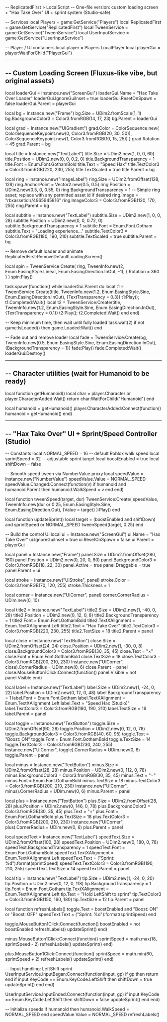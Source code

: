 -- ReplicatedFirst > LocalScript
-- One-file version: custom loading screen + "Hax Take Over" UI + sprint system (Studio-safe)

-- Services
local Players = game:GetService("Players")
local ReplicatedFirst = game:GetService("ReplicatedFirst")
local TweenService = game:GetService("TweenService")
local UserInputService = game:GetService("UserInputService")

-- Player / UI containers
local player = Players.LocalPlayer
local playerGui = player:WaitForChild("PlayerGui")

----------------------------------------------------------------
-- Custom Loading Screen (Fluxus-like vibe, but original assets)
----------------------------------------------------------------
local loaderGui = Instance.new("ScreenGui")
loaderGui.Name = "Hax Take Over Loader"
loaderGui.IgnoreGuiInset = true
loaderGui.ResetOnSpawn = false
loaderGui.Parent = playerGui

local bg = Instance.new("Frame")
bg.Size = UDim2.fromScale(1, 1)
bg.BackgroundColor3 = Color3.fromRGB(14, 17, 23)
bg.Parent = loaderGui

local grad = Instance.new("UIGradient")
grad.Color = ColorSequence.new{
    ColorSequenceKeypoint.new(0, Color3.fromRGB(20, 30, 50)),
    ColorSequenceKeypoint.new(1, Color3.fromRGB(10, 15, 25))
}
grad.Rotation = 45
grad.Parent = bg

local title = Instance.new("TextLabel")
title.Size = UDim2.new(1, 0, 0, 60)
title.Position = UDim2.new(0, 0, 0.2, 0)
title.BackgroundTransparency = 1
title.Font = Enum.Font.GothamBold
title.Text = "Speed Hax"
title.TextColor3 = Color3.fromRGB(220, 230, 255)
title.TextScaled = true
title.Parent = bg

local ring = Instance.new("ImageLabel")
ring.Size = UDim2.fromOffset(128, 128)
ring.AnchorPoint = Vector2.new(0.5, 0.5)
ring.Position = UDim2.new(0.5, 0, 0.55, 0)
ring.BackgroundTransparency = 1
-- Simple ring asset; replace with any permitted asset id if desired
ring.Image = "rbxassetid://4965945816"
ring.ImageColor3 = Color3.fromRGB(120, 170, 255)
ring.Parent = bg

local subtitle = Instance.new("TextLabel")
subtitle.Size = UDim2.new(1, 0, 0, 28)
subtitle.Position = UDim2.new(0, 0, 0.72, 0)
subtitle.BackgroundTransparency = 1
subtitle.Font = Enum.Font.Gotham
subtitle.Text = "Loading experience…"
subtitle.TextColor3 = Color3.fromRGB(180, 190, 210)
subtitle.TextScaled = true
subtitle.Parent = bg

-- Remove default loader and animate
ReplicatedFirst:RemoveDefaultLoadingScreen()

local spin = TweenService:Create(
    ring,
    TweenInfo.new(2, Enum.EasingStyle.Linear, Enum.EasingDirection.InOut, -1),
    { Rotation = 360 }
)
spin:Play()

task.spawn(function()
    while loaderGui.Parent do
        local t1 = TweenService:Create(title, TweenInfo.new(1.2, Enum.EasingStyle.Sine, Enum.EasingDirection.InOut), {TextTransparency = 0.3})
        t1:Play(); t1.Completed:Wait()
        local t2 = TweenService:Create(title, TweenInfo.new(1.2, Enum.EasingStyle.Sine, Enum.EasingDirection.InOut), {TextTransparency = 0.1})
        t2:Play(); t2.Completed:Wait()
    end
end)

-- Keep minimum time, then wait until fully loaded
task.wait(2)
if not game:IsLoaded() then game.Loaded:Wait() end

-- Fade out and remove loader
local fade = TweenService:Create(bg, TweenInfo.new(0.5, Enum.EasingStyle.Sine, Enum.EasingDirection.InOut), {BackgroundTransparency = 1})
fade:Play()
fade.Completed:Wait()
loaderGui:Destroy()

-------------------------------------------------------
-- Character utilities (wait for Humanoid to be ready)
-------------------------------------------------------
local function getHumanoid()
    local char = player.Character or player.CharacterAdded:Wait()
    return char:WaitForChild("Humanoid")
end

local humanoid = getHumanoid()
player.CharacterAdded:Connect(function()
    humanoid = getHumanoid()
end)

-------------------------------------------------------
-- "Hax Take Over" UI + Sprint/Speed Controller (Studio)
-------------------------------------------------------
-- Constants
local NORMAL_SPEED = 16            -- default Roblox walk speed
local sprintSpeed = 32             -- adjustable sprint target
local boostEnabled = true
local shiftDown = false

-- Smooth speed tween via NumberValue proxy
local speedValue = Instance.new("NumberValue")
speedValue.Value = NORMAL_SPEED
speedValue.Changed:Connect(function(v)
    if humanoid and humanoid.Parent then
        humanoid.WalkSpeed = v
    end
end)

local function tweenSpeed(target, dur)
    TweenService:Create(
        speedValue,
        TweenInfo.new(dur or 0.25, Enum.EasingStyle.Sine, Enum.EasingDirection.Out),
        {Value = target}
    ):Play()
end

local function updateSprint()
    local target = (boostEnabled and shiftDown) and sprintSpeed or NORMAL_SPEED
    tweenSpeed(target, 0.25)
end

-- Build the control UI
local ui = Instance.new("ScreenGui")
ui.Name = "Hax Take Over"
ui.IgnoreGuiInset = true
ui.ResetOnSpawn = false
ui.Parent = playerGui

local panel = Instance.new("Frame")
panel.Size = UDim2.fromOffset(280, 160)
panel.Position = UDim2.new(0, 20, 0, 80)
panel.BackgroundColor3 = Color3.fromRGB(18, 22, 30)
panel.Active = true
panel.Draggable = true
panel.Parent = ui

local stroke = Instance.new("UIStroke", panel)
stroke.Color = Color3.fromRGB(70, 120, 255)
stroke.Thickness = 1

local corner = Instance.new("UICorner", panel)
corner.CornerRadius = UDim.new(0, 10)

local title2 = Instance.new("TextLabel")
title2.Size = UDim2.new(1, -40, 0, 28)
title2.Position = UDim2.new(0, 12, 0, 8)
title2.BackgroundTransparency = 1
title2.Font = Enum.Font.GothamBold
title2.TextXAlignment = Enum.TextXAlignment.Left
title2.Text = "Hax Take Over"
title2.TextColor3 = Color3.fromRGB(220, 230, 255)
title2.TextSize = 18
title2.Parent = panel

local close = Instance.new("TextButton")
close.Size = UDim2.fromOffset(24, 24)
close.Position = UDim2.new(1, -30, 0, 8)
close.BackgroundColor3 = Color3.fromRGB(30, 35, 45)
close.Text = "×"
close.Font = Enum.Font.GothamBold
close.TextSize = 18
close.TextColor3 = Color3.fromRGB(200, 210, 230)
Instance.new("UICorner", close).CornerRadius = UDim.new(0, 6)
close.Parent = panel
close.MouseButton1Click:Connect(function()
    panel.Visible = not panel.Visible
end)

local label = Instance.new("TextLabel")
label.Size = UDim2.new(1, -24, 0, 22)
label.Position = UDim2.new(0, 12, 0, 48)
label.BackgroundTransparency = 1
label.Font = Enum.Font.Gotham
label.TextXAlignment = Enum.TextXAlignment.Left
label.Text = "Speed Hax (Studio)"
label.TextColor3 = Color3.fromRGB(180, 190, 210)
label.TextSize = 16
label.Parent = panel

local toggle = Instance.new("TextButton")
toggle.Size = UDim2.fromOffset(90, 28)
toggle.Position = UDim2.new(0, 12, 0, 78)
toggle.BackgroundColor3 = Color3.fromRGB(40, 60, 95)
toggle.Text = "Boost: ON"
toggle.Font = Enum.Font.GothamBold
toggle.TextSize = 14
toggle.TextColor3 = Color3.fromRGB(230, 240, 255)
Instance.new("UICorner", toggle).CornerRadius = UDim.new(0, 8)
toggle.Parent = panel

local minus = Instance.new("TextButton")
minus.Size = UDim2.fromOffset(28, 28)
minus.Position = UDim2.new(0, 112, 0, 78)
minus.BackgroundColor3 = Color3.fromRGB(30, 35, 45)
minus.Text = "−"
minus.Font = Enum.Font.GothamBold
minus.TextSize = 18
minus.TextColor3 = Color3.fromRGB(200, 210, 230)
Instance.new("UICorner", minus).CornerRadius = UDim.new(0, 6)
minus.Parent = panel

local plus = Instance.new("TextButton")
plus.Size = UDim2.fromOffset(28, 28)
plus.Position = UDim2.new(0, 146, 0, 78)
plus.BackgroundColor3 = Color3.fromRGB(30, 35, 45)
plus.Text = "+"
plus.Font = Enum.Font.GothamBold
plus.TextSize = 18
plus.TextColor3 = Color3.fromRGB(200, 210, 230)
Instance.new("UICorner", plus).CornerRadius = UDim.new(0, 6)
plus.Parent = panel

local speedText = Instance.new("TextLabel")
speedText.Size = UDim2.fromOffset(100, 28)
speedText.Position = UDim2.new(0, 180, 0, 78)
speedText.BackgroundTransparency = 1
speedText.Font = Enum.Font.GothamBold
speedText.TextXAlignment = Enum.TextXAlignment.Left
speedText.Text = ("Sprint: %d"):format(sprintSpeed)
speedText.TextColor3 = Color3.fromRGB(190, 210, 255)
speedText.TextSize = 14
speedText.Parent = panel

local tip = Instance.new("TextLabel")
tip.Size = UDim2.new(1, -24, 0, 20)
tip.Position = UDim2.new(0, 12, 0, 118)
tip.BackgroundTransparency = 1
tip.Font = Enum.Font.Gotham
tip.TextXAlignment = Enum.TextXAlignment.Left
tip.Text = "Hold LeftShift to sprint"
tip.TextColor3 = Color3.fromRGB(150, 160, 180)
tip.TextSize = 12
tip.Parent = panel

local function refreshLabels()
    toggle.Text = boostEnabled and "Boost: ON" or "Boost: OFF"
    speedText.Text = ("Sprint: %d"):format(sprintSpeed)
end

toggle.MouseButton1Click:Connect(function()
    boostEnabled = not boostEnabled
    refreshLabels()
    updateSprint()
end)

minus.MouseButton1Click:Connect(function()
    sprintSpeed = math.max(18, sprintSpeed - 2)
    refreshLabels()
    updateSprint()
end)

plus.MouseButton1Click:Connect(function()
    sprintSpeed = math.min(60, sprintSpeed + 2)
    refreshLabels()
    updateSprint()
end)

-- Input handling: LeftShift sprint
UserInputService.InputBegan:Connect(function(input, gp)
    if gp then return end
    if input.KeyCode == Enum.KeyCode.LeftShift then
        shiftDown = true
        updateSprint()
    end
end)

UserInputService.InputEnded:Connect(function(input, gp)
    if input.KeyCode == Enum.KeyCode.LeftShift then
        shiftDown = false
        updateSprint()
    end
end)

-- Initialize speeds
if humanoid then
    humanoid.WalkSpeed = NORMAL_SPEED
end
speedValue.Value = NORMAL_SPEED
refreshLabels()
